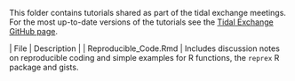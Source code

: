 This folder contains tutorials shared as part of the tidal exchange meetings. For the most up-to-date versions of the tutorials see the [Tidal Exchange GitHub page](https://github.com/gulfofmaine/Tidal_Exchanges). 

| File | Description |
| Reproducible_Code.Rmd | Includes discussion notes on reproducible coding and simple examples for R functions, the `reprex` R package and gists. 

